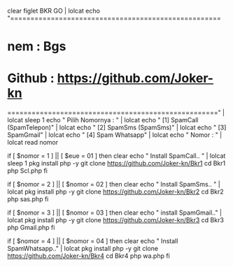 ﻿
clear
figlet BKR GO  | lolcat
echo "====================================================

# nem  : Bgs
# Github  : https://github.com/Joker-kn
====================================================" | lolcat
sleep 1
echo " Pilih Nomornya : " | lolcat
echo " [1] SpamCall (SpamTelepon)" | lolcat
echo " [2] SpamSms (SpamSms)" | lolcat
echo " [3] SpamGmail" | lolcat
echo " [4] Spam Whatsapp" | lolcat
echo " Nomor  : " | lolcat
read nomor

if [ $nomor = 1 ] || [ $eue = 01 ]
then
clear
echo " Install SpamCall.. " | lolcat
sleep 1
pkg install php -y
git clone https://github.com/Joker-kn/Bkr1
cd Bkr1
php Scl.php
fi

if [ $nomor = 2 ] || [ $nomor = 02 ]
then
clear
echo " Install SpamSms.. " | lolcat
pkg  install php -y
git clone https://github.com/Joker-kn/Bkr2
cd Bkr2
php sas.php
fi

if [ $nomor = 3 ] || [ $nomor = 03 ]
then
clear
echo " install SpamGmail.." | lolcat
pkg install php -y
git clone https://github.com/Joker-kn/Bkr3
cd Bkr3
php Gmail.php
fi

if [ $nomor = 4 ] || [ $nomor = 04 ]
then
clear
echo " Install SpamWhatsapp.." | lolcat
pkg install php -y
git clone https://github.com/Joker-kn/Bkr4
cd Bkr4
php wa.php
fi




